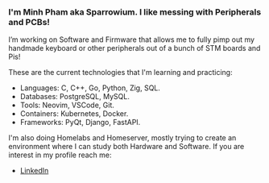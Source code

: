 ### I'm Minh Pham aka Sparrowium. I like messing with Peripherals and PCBs!

I’m working on Software and Firmware that allows me to fully pimp out my handmade keyboard or other peripherals out of a bunch of STM boards and Pis!

These are the current technologies that I'm learning and practicing:

- Languages: C, C++, Go, Python, Zig, SQL.
- Databases: PostgreSQL, MySQL.
- Tools: Neovim, VSCode, Git.
- Containers: Kubernetes, Docker.
- Frameworks: PyQt, Django, FastAPI.

I'm also doing Homelabs and Homeserver, mostly trying to create an environment where I can study both Hardware and Software.
If you are interest in my profile reach me: 

- [LinkedIn](https://www.linkedin.com/in/minh-pham-37b47b28b/)

 
